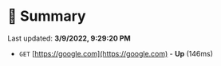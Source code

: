 # 📖 Summary
Last updated: **3/9/2022, 9:29:20 PM**

- `GET` [https://google.com](https://google.com) - **Up** (146ms)
